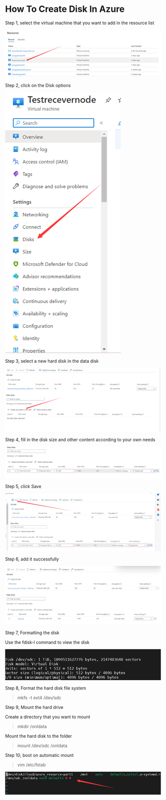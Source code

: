 # How To Create Disk In Azure

Step 1, select the virtual machine that you want to add in the resource list 

![image](./images/Azure/image1.png)

Step 2, click on the Disk options  

![](./images/Azure/image2.png)

Step 3, select a new hard disk in the data disk  

![](./images/Azure/image3.png)

Step 4, fill in the disk size and other content according to your own needs  

![](./images/Azure/image4.png)

Step 5, click Save  

![](./images/Azure/image5.png)

Step 6, add it successfully  

![](./images/Azure/image6.png)

Step 7, Formatting the disk

Use the fdisk-l command to view the disk  

![](./images/Azure/image7.png)

Step 8, Format the hard disk file system

> mkfs -t ext4 /dev/sdc

Step 9, Mount the hard drive

Create a directory that you want to mount

> mkdir /onldata

Mount the hard disk to the folder

> mount /dev/sdc /onldata

Step 10, boot on automatic mount

> vim /etc/fstab  

![](./images/Azure/image8.png)
